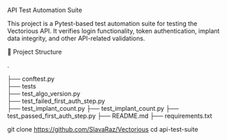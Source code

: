 API Test Automation Suite

This project is a Pytest-based test automation suite for testing the Vectorious API. It verifies login functionality, token authentication, implant data integrity, and other API-related validations.

📁 Project Structure

.

├── conftest.py              
	├── tests           
  	├── test_algo_version.py         
  	├── test_failed_first_auth_step.py        
  	├── test_implant_count.py
  	├── test_implant_count.py
  	├── test_passed_first_auth_step.py
	├── README.md 
	├── requirements.txt















git clone https://github.com/SlavaRaz/Vectorious
cd api-test-suite

  
